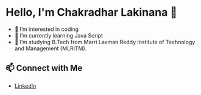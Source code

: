 # Hello, I'm Chakradhar Lakinana 👋
- 👀 I’m interested in coding
- 🌱 I’m currently learning Java Script
- 🏫 I’m studying B.Tech from Marri Laxman Reddy Institute of Technology and Management (MLRITM).
<!---
chakradharlucky/chakradharlucky is a ✨ special ✨ repository because its `README.md` (this file) appears on your GitHub profile.
You can click the Preview link to take a look at your changes.
--->
## 📫 Connect with Me

- [LinkedIn](https://www.linkedin.com/in/lakinana-chakradhar-45b486247/)
